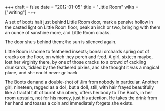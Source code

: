 +++
draft = false
date = "2012-01-05"
title = "Little Room"
wikis = ["writing"]
+++

A set of boots halt just behind Little Room door, mark a pensive hollow in the
casted light on Little Room floor, peak an inch or two, bringing with them an
ounce of sunshine more, and Little Room croaks.

The door shuts behind them; the sun is silenced again.

Little Room is home to feathered insects; bonsai orchards spring out of cracks
on the floor, on which they perch and feed. A girl, sixteen maybe, lost her
virginity there, by one of those cracks, to a crowd of cackling drunkards,
tickled by the feathered pixies, and she thought it was a magical place, and
she could never go back.

The Boots demand a double-shot of Jim from nobody in particular. Another girl,
nineteen, ragged as a doll, but a doll, still, with hair frayed beautifully
like a fractal tuft of burnt shrubbery, offers her body to The Boots, in her
room upstairs, not for his money, just his attention. He takes the drink from
her hand and tosses a coin and immediately forgets she exists.
